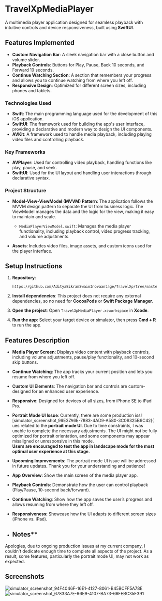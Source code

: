 # TravelXpMediaPlayer

A multimedia player application designed for seamless playback with intuitive controls and device responsiveness, built using **SwiftUI**.

## Features Implemented

- **Custom Navigation Bar**: A sleek navigation bar with a close button and volume slider.
- **Playback Controls**: Buttons for Play, Pause, Back 10 seconds, and Forward 10 seconds.
- **Continue Watching Section**: A section that remembers your progress and allows you to continue watching from where you left off.
- **Responsive Design**: Optimized for different screen sizes, including phones and tablets.

### **Technologies Used**
- **Swift**: The main programming language used for the development of this iOS application.
- **SwiftUI**: The framework used for building the app's user interface, providing a declarative and modern way to design the UI components.
- **AVKit**: A framework used to handle media playback, including playing video files and controlling playback.

### **Key Frameworks**
- **AVPlayer**: Used for controlling video playback, handling functions like play, pause, and seek.
- **SwiftUI**: Used for the UI layout and handling user interactions through declarative syntax.
  
### **Project Structure**
- **Model-View-ViewModel (MVVM) Pattern**: The application follows the MVVM design pattern to separate the UI from business logic. The ViewModel manages the data and the logic for the view, making it easy to maintain and scale.
  
  - `MediaPlayerViewModel.swift`: Manages the media player functionality, including playback control, video progress tracking, and volume adjustments.

- **Assets**: Includes video files, image assets, and custom icons used for the player interface.

## Setup Instructions

1. **Repository**:
    ```bash
    https://github.com/AdityaBikramSwainInovaantage/TravelXp/tree/master
    ```
2. **Install dependencies**:
    This project does not require any external dependencies, so no need for **CocoaPods** or **Swift Package Manager**.

3. **Open the project**:
    Open `TravelXpMediaPlayer.xcworkspace` in **Xcode**.

4. **Run the app**:
    Select your target device or simulator, then press **Cmd + R** to run the app.

## Features Description

- **Media Player Screen**: Displays video content with playback controls, including volume adjustments, pause/play functionality, and 10-second skip buttons.
- **Continue Watching**: The app tracks your current position and lets you resume from where you left off.
- **Custom UI Elements**: The navigation bar and controls are custom-designed for an enhanced user experience.
- **Responsive**: Designed for devices of all sizes, from iPhone SE to iPad Pro.



- **Portrait Mode UI Issue**: Currently, there are some production iss![simulator_screenshot_96E37A6E-7883-4AD9-A580-3C09325B6C42](
ues related to the **portrait mode UI**. Due to time constraints, I was unable to complete the necessary adjustments. The UI might not be fully optimized for portrait orientation, and some components may appear misaligned or unresponsive in this mode.  
  **Users are encouraged to test the app in landscape mode for the most optimal user experience at this stage.**
- **Upcoming Improvements**: The portrait mode UI issue will be addressed in future updates. Thank you for your understanding and patience!
- **App Overview**: Show the main screen of the media player app.
- **Playback Controls**: Demonstrate how the user can control 
playback (Play/Pause, 10-second back/forward).
- **Continue Watching**: Show how the app saves the user’s progress and allows resuming from where they left off.
- **Responsiveness**: Showcase how the UI adapts to different screen sizes (iPhone vs. iPad).




-  ## Notes**
Apologies, due to ongoing production issues at my current company, I couldn't dedicate enough time to complete all aspects of the project. As a result, some features, particularly the portrait mode UI, may not work as expected.


## Screenshots
![simulator_screenshot_94F4046F-16E1-4127-8061-B45BCFF5A78E](https://github.com/user-attachments/assets/a8a48adf-1bfd-4080-8f56-e1f434196b20)
![simulator_screenshot_67833A7E-66E9-4107-BA73-66FEBC35F391](https://github.com/user-attachments/assets/a4a93407-00b8-4d88-8a4d-1616175c2c60)
